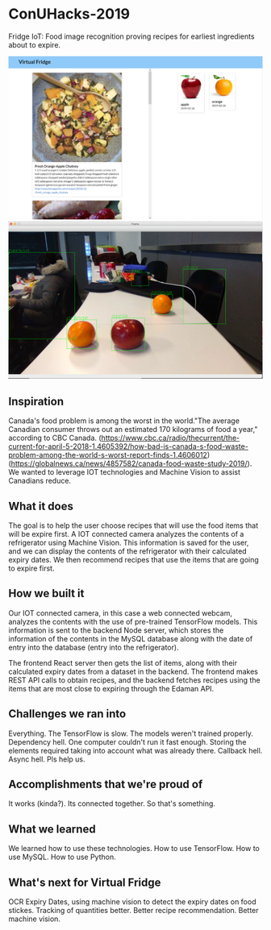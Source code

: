 # ConUHacks-2019
Fridge IoT: Food image recognition proving recipes for earliest ingredients about to expire.

![](fruit.PNG)
![](demo.png)

## Inspiration
Canada's food problem is among the worst in the world."The average Canadian consumer throws out an estimated 170 kilograms of food a year," according to CBC Canada. (https://www.cbc.ca/radio/thecurrent/the-current-for-april-5-2018-1.4605392/how-bad-is-canada-s-food-waste-problem-among-the-world-s-worst-report-finds-1.4606012) (https://globalnews.ca/news/4857582/canada-food-waste-study-2019/). We wanted to leverage IOT technologies and Machine Vision to assist Canadians reduce.

## What it does
The goal is to help the user choose recipes that will use the food items that will be expire first.
A IOT connected camera analyzes the contents of a refrigerator using Machine Vision. This information is saved for the user, and we can display the contents of the refrigerator with their calculated expiry dates. We then recommend recipes that use the items that are going to expire first. 

## How we built it
Our IOT connected camera, in this case a web connected webcam, analyzes the contents with the use of pre-trained TensorFlow models. This information is sent to the backend Node server, which stores the information of the contents in the MySQL database along with the date of entry into the database (entry into the refrigerator). 

The frontend React server then gets the list of items, along with their calculated expiry dates from a dataset in the backend. The frontend makes REST API calls to obtain recipes, and the backend fetches recipes using the items that are most close to expiring through the Edaman API.

## Challenges we ran into
Everything. The TensorFlow is slow. The models weren't trained properly. Dependency hell. One computer couldn't run it fast enough. Storing the elements required taking into account what was already there. Callback hell. Async hell. Pls help us.

## Accomplishments that we're proud of
It works (kinda?). Its connected together. So that's something.

## What we learned
We learned how to use these technologies. How to use TensorFlow. How to use MySQL. How to use Python.

## What's next for Virtual Fridge
OCR Expiry Dates, using machine vision to detect the expiry dates on food stickes. Tracking of quantities better. Better recipe recommendation. Better machine vision. 
